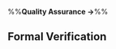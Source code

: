 <link rel="stylesheet" href="{{baseUrl}}/css/textbook.css">

<div class="website-content">

%%**Quality Assurance &rarr;**%%

## Formal Verification

<div id="main">

<include src="what/embed.md" />

</div>

</div>

